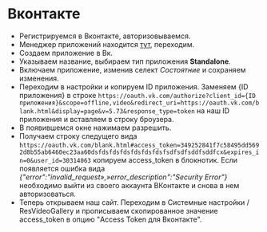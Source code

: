 # Вконтакте

- Регистрируемся в Вконтакте, авторизовываемся.
- Менеджер приложений находится [тут](https://vk.com/apps?act=manage), переходим.
- Создаем приложение в Вк.
- Указываем название, выбираем тип приложения **Standalone**.
- Включаем приложение, изменив селект *Состоятние* и сохраняем изменения.
- Переходим в настройки и копируем ID приложения. Заменяем {ID приложения} в строке ```https://oauth.vk.com/authorize?client_id={ID приложения}&scope=offline,video&redirect_uri=https://oauth.vk.com/blank.html&display=page&v=5.73&response_type=token``` на наш ID приложения и вставляем в строку броузера.
- В появившемся окне нажимаем разрешить.
- Получаем строку следущего вида ```https://oauth.vk.com/blank.html#access_token=349252841f7c58495dd5692d8b55ab6460ec23aa60dsfdsfdsfdsfdsfdsfdsfsdfsdfsddfsddfcx&expires_in=0&user_id=30314063``` копируем access_token в блокнотик. Если  появляется ошибка вида  _{"error":"invalid_request»,»error_description":"Security Error"}_ необходимо  выйти из  своего аккаунта  ВКонтакте и снова в нем авторизоваться.
- Теперь открываем наш сайт. Переходим в Системные настройки / ResVideoGallery и прописываем скопированное значение access_token в опцию "Access Token для Вконтакте".

